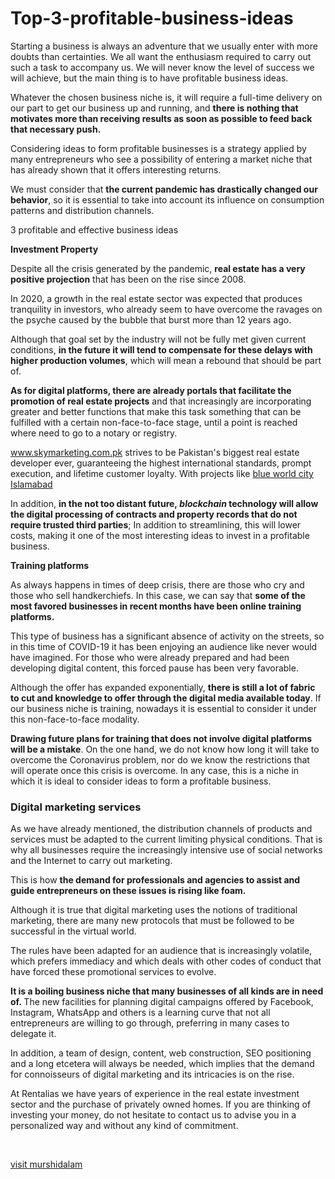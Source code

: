 # Top-3-profitable-business-ideas
<p>Starting a business is always an adventure that we usually enter with more doubts than certainties.&nbsp;We all want the enthusiasm required to carry out such a task to accompany us.&nbsp;We will never know the level of success we will achieve, but the main thing is to have profitable business ideas.</p>
<p>Whatever the chosen business niche is, it will require a full-time delivery on our part to get our business up and running, and&nbsp;<strong>there is nothing that motivates more than receiving results as soon as possible to feed back that necessary push.</strong></p>
<p>Considering ideas to form profitable businesses is a strategy applied by many entrepreneurs who see a possibility of entering a market niche that has already shown that it offers interesting returns.</p>
<p>We must consider that&nbsp;<strong>the current pandemic has drastically changed our behavior</strong>, so it is essential to take into account its influence on consumption patterns and distribution channels.</p>
<p>3 profitable and effective business ideas</p>
<p><strong>Investment Property</strong></p>
<p>Despite all the crisis generated by the pandemic,&nbsp;<strong>real estate has a very positive projection</strong>&nbsp;that has been on the rise since 2008.</p>
<p>In 2020, a growth in the real estate sector was expected that produces tranquility in investors, who already seem to have overcome the ravages on the psyche caused by the bubble that burst more than 12 years ago.</p>
<p>Although that goal set by the industry will not be fully met given current conditions,&nbsp;<strong>in the future it will tend to compensate for these delays with higher production volumes</strong>, which will mean a rebound that should be part of.</p>
<p><strong>As for digital platforms, there are already portals that facilitate the promotion of real estate projects</strong>&nbsp;and that increasingly are incorporating greater and better functions that make this task something that can be fulfilled with a certain non-face-to-face stage, until a point is reached where need to go to a notary or registry.</p>
<p><a href="https://www.skymarketing.com.pk/">www.skymarketing.com.pk</a> strives to be Pakistan's biggest real estate developer ever, guaranteeing the highest international standards, prompt execution, and lifetime customer loyalty. With projects like <a href="https://www.skymarketing.com.pk/rawalpindi/blue-world-city/">blue world city Islamabad</a></p>
<p>In addition,&nbsp;<strong>in the not too distant future,&nbsp;<em>blockchain</em>&nbsp;technology will&nbsp;allow the digital processing of contracts and property records that do not require trusted third parties</strong>;&nbsp;In addition to streamlining, this will lower costs, making it one of the most interesting ideas to invest in a profitable business.</p>
<p><strong>Training platforms</strong></p>
<p>As always happens in times of deep crisis, there are those who cry and those who sell handkerchiefs.&nbsp;In this case, we can say that&nbsp;<strong>some of the most favored businesses in recent months have been online training platforms.</strong></p>
<p>This type of business has a significant absence of activity on the streets, so in this time of COVID-19 it has been enjoying an audience like never would have imagined.&nbsp;For those who were already prepared and had been developing digital content, this forced pause has been very favorable.</p>
<p>Although the offer has expanded exponentially,&nbsp;<strong>there is still a lot of fabric to cut and knowledge to offer through the digital media available today</strong>.&nbsp;If our business niche is training, nowadays it is essential to consider it under this non-face-to-face modality.</p>
<p><strong>Drawing future plans for training that does not involve digital platforms will be a mistake</strong>.&nbsp;On the one hand, we do not know how long it will take to overcome the Coronavirus problem, nor do we know the restrictions that will operate once this crisis is overcome.&nbsp;In any case, this is a niche in which it is ideal to consider ideas to form a profitable business.</p>
<h3>Digital marketing services</h3>
<p>As we have already mentioned, the distribution channels of products and services must be adapted to the current limiting physical conditions.&nbsp;That is why all businesses require the increasingly intensive use of social networks and the Internet to carry out marketing.</p>
<p>This is how&nbsp;<strong>the demand for professionals and agencies to assist and guide entrepreneurs on these issues is rising like foam.</strong></p>
<p>Although it is true that digital marketing uses the notions of traditional marketing, there are many new protocols that must be followed to be successful in the virtual world.</p>
<p>The rules have been adapted for an audience that is increasingly volatile, which prefers immediacy and which deals with other codes of conduct that have forced these promotional services to evolve.</p>
<p><strong>It is a boiling business niche that many businesses of all kinds are in need of.&nbsp;</strong>The new facilities for planning digital campaigns offered by Facebook, Instagram, WhatsApp and others is a learning curve that not all entrepreneurs are willing to go through, preferring in many cases to delegate it.</p>
<p>In addition, a team of design, content, web construction, SEO positioning and a long etcetera will always be needed, which implies that the demand for connoisseurs of digital marketing and its intricacies is on the rise.</p>
<p>At Rentalias we have years of experience in the real estate investment sector and the&nbsp;purchase of privately owned homes.&nbsp;If you are thinking of investing your money, do not hesitate to contact us to advise you in a personalized way and without any kind of commitment.</p>
<p>&nbsp;</p>
<p><a href="http://murshidalam.com/">visit murshidalam</a></p>
